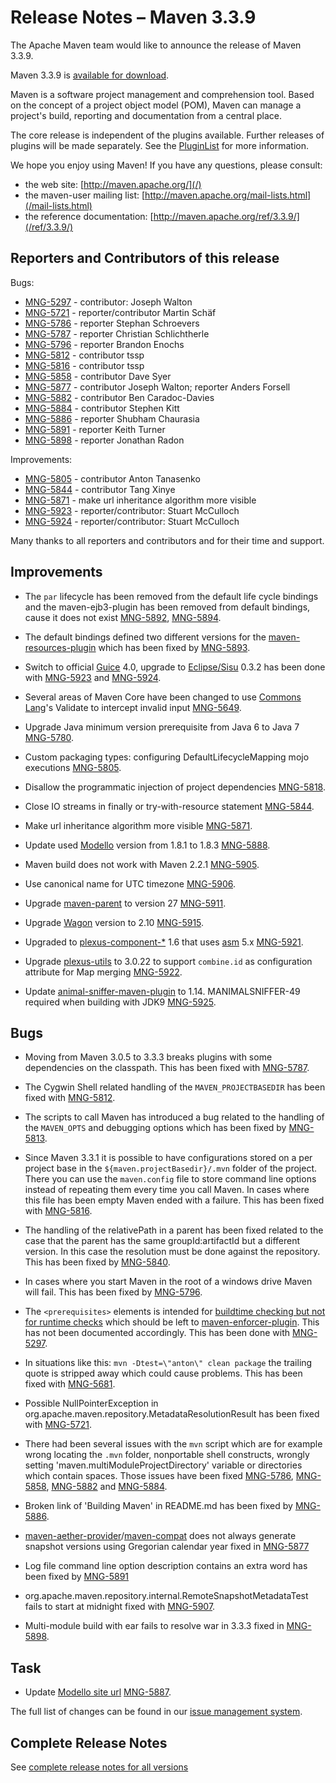 <!-- 
 Licensed to the Apache Software Foundation (ASF) under one
 or more contributor license agreements.  See the NOTICE file
 distributed with this work for additional information
 regarding copyright ownership.  The ASF licenses this file
 to you under the Apache License, Version 2.0 (the
 "License"); you may not use this file except in compliance
 with the License.  You may obtain a copy of the License at

   http://www.apache.org/licenses/LICENSE-2.0

 Unless required by applicable law or agreed to in writing,
 software distributed under the License is distributed on an
 "AS IS" BASIS, WITHOUT WARRANTIES OR CONDITIONS OF ANY
 KIND, either express or implied.  See the License for the
 specific language governing permissions and limitations
 under the License.

 NOTE: For help with the syntax of this file, see:
 http://maven.apache.org/doxia/references/apt-format.html
-->

# Release Notes &#x2013; Maven 3.3.9

The Apache Maven team would like to announce the release of Maven 3.3.9.

Maven 3.3.9 is [available for download][0].

Maven is a software project management and comprehension tool. Based on the concept of a project object model
(POM), Maven can manage a project's build, reporting and documentation from a central place.

The core release is independent of the plugins available. Further releases of plugins will be made separately.
See the [PluginList][1] for more information.

We hope you enjoy using Maven! If you have any questions, please consult:

- the web site: [http://maven.apache.org/](/)
- the maven-user mailing list: [http://maven.apache.org/mail-lists.html](/mail-lists.html)
- the reference documentation: [http://maven.apache.org/ref/3.3.9/](/ref/3.3.9/)


Reporters and Contributors of this release
------------------------------------------

Bugs:

 * [MNG-5297] - contributor: Joseph Walton
 * [MNG-5721] - reporter/contributor Martin Schäf
 * [MNG-5786] - reporter Stephan Schroevers
 * [MNG-5787] - reporter Christian Schlichtherle
 * [MNG-5796] - reporter Brandon Enochs
 * [MNG-5812] - contributor tssp
 * [MNG-5816] - contributor tssp
 * [MNG-5858] - contributor Dave Syer
 * [MNG-5877] - contributor Joseph Walton; reporter Anders Forsell
 * [MNG-5882] - contributor Ben Caradoc-Davies
 * [MNG-5884] - contributor Stephen Kitt
 * [MNG-5886] - reporter Shubham Chaurasia
 * [MNG-5891] - reporter Keith Turner
 * [MNG-5898] - reporter Jonathan Radon

Improvements:

 * [MNG-5805] - contributor Anton Tanasenko
 * [MNG-5844] - contributor Tang Xinye
 * [MNG-5871] - make url inheritance algorithm more visible
 * [MNG-5923] - reporter/contributor: Stuart McCulloch
 * [MNG-5924] - reporter/contributor: Stuart McCulloch

Many thanks to all reporters and contributors and for their time and support.

Improvements
------------

 * The `par` lifecycle has been removed from the default life cycle bindings and the maven-ejb3-plugin
   has been removed from default bindings, cause it does not exist [MNG-5892][MNG-5892], [MNG-5894][MNG-5894].

 * The default bindings defined two different versions for the [maven-resources-plugin][maven-resources-plugin]
   which has been fixed by [MNG-5893][MNG-5893].

 * Switch to official [Guice](https://github.com/google/guice/wiki/Motivation) 4.0, upgrade to
   [Eclipse/Sisu](https://www.eclipse.org/sisu/) 0.3.2 has been done with [MNG-5923][MNG-5923] and [MNG-5924][MNG-5924].
 
 * Several areas of Maven Core have been changed to use
   [Commons Lang](https://commons.apache.org/proper/commons-lang/)'s Validate to intercept invalid 
   input [MNG-5649][MNG-5649].

 * Upgrade Java minimum version prerequisite from Java 6 to Java 7 [MNG-5780][MNG-5780].

 * Custom packaging types: configuring DefaultLifecycleMapping mojo executions [MNG-5805][MNG-5805].

 * Disallow the programmatic injection of project dependencies [MNG-5818][MNG-5818].

 * Close IO streams in finally or try-with-resource statement [MNG-5844][MNG-5844].

 * Make url inheritance algorithm more visible [MNG-5871][MNG-5871].  

 * Update used [Modello](http://codehaus-plexus.github.io/modello/) version from 1.8.1 to 1.8.3 [MNG-5888][MNG-5888].  

 * Maven build does not work with Maven 2.2.1 [MNG-5905][MNG-5905].

 * Use canonical name for UTC timezone [MNG-5906][MNG-5906].  

 * Upgrade [maven-parent](/pom/maven/) to version 27 [MNG-5911][MNG-5911].

 * Upgrade [Wagon](/wagon/) version to 2.10 [MNG-5915][MNG-5915].

 * Upgraded to [plexus-component-*](http://codehaus-plexus.github.io/plexus-containers/) 1.6 that uses
   [asm](http://asm.ow2.org/) 5.x [MNG-5921][MNG-5921].

 * Upgrade [plexus-utils](http://codehaus-plexus.github.io/plexus-utils/) to 3.0.22 to support `combine.id` as configuration attribute for Map merging [MNG-5922][MNG-5922].  

 * Update [animal-sniffer-maven-plugin](http://www.mojohaus.org/animal-sniffer/animal-sniffer-maven-plugin/) to 1.14. MANIMALSNIFFER-49 required when building with JDK9 [MNG-5925][MNG-5925].  


Bugs
----

 * Moving from Maven 3.0.5 to 3.3.3 breaks plugins with some dependencies on the classpath.
   This has been fixed with [MNG-5787][MNG-5787].

 * The Cygwin Shell related handling of the `MAVEN_PROJECTBASEDIR` has been fixed
   with [MNG-5812][MNG-5812].

 * The scripts to call Maven has introduced a bug related to the handling of the
   `MAVEN_OPTS` and debugging options which has been fixed by [MNG-5813][MNG-5813].

 * Since Maven 3.3.1 it is possible to have configurations stored on a per project base in the 
   `${maven.projectBasedir}/.mvn` folder of the project. There you can use the `maven.config` 
   file to store command line options instead of repeating them every time you call Maven.
   In cases where this file has been empty Maven ended with a failure. This has been fixed
   with [MNG-5816][MNG-5816].

 * The handling of the relativePath in a parent has been fixed related to the case
   that the parent has the same groupId:artifactId but a different version. In this
   case the resolution must be done against the repository.
   This has been fixed by [MNG-5840][MNG-5840].

 * In cases where you start Maven in the root of a windows drive Maven will fail.
   This has been fixed by [MNG-5796][MNG-5796]. 

 * The `<prerequisites>` elements is intended for [buildtime checking but not for runtime checks][MNG-4840] 
   which should be left to [maven-enforcer-plugin][maven-enforcer-plugin]. 
   This has not been documented accordingly. This has been done with [MNG-5297][MNG-5297].

 * In situations like this: `mvn -Dtest=\"anton\" clean package` the trailing quote
   is stripped away which could cause problems. This has been fixed with [MNG-5681][MNG-5681].

 * Possible NullPointerException in org.apache.maven.repository.MetadataResolutionResult 
   has been fixed with [MNG-5721].

 * There had been several issues with the `mvn` script which are for example
   wrong locating the `.mvn` folder, nonportable shell constructs, wrongly setting
   'maven.multiModuleProjectDirectory' variable or directories which contain spaces. Those
   issues have been fixed [MNG-5786][MNG-5786], [MNG-5858][MNG-5858], 
   [MNG-5882][MNG-5882] and [MNG-5884][MNG-5884].

 * Broken link of 'Building Maven' in README.md has been fixed by [MNG-5886][MNG-5886].

 * [maven-aether-provider][maven-aether-provider]/[maven-compat][maven-compat] 
   does not always generate snapshot versions using Gregorian calendar year 
   fixed in [MNG-5877][MNG-5877] 

 * Log file command line option description contains an extra word has been fixed by [MNG-5891][MNG-5891] 

 * org.apache.maven.repository.internal.RemoteSnapshotMetadataTest fails to start at midnight fixed with
   [MNG-5907][MNG-5907].

 * Multi-module build with ear fails to resolve war in 3.3.3 fixed in [MNG-5898][MNG-5898].


Task
----

 * Update [Modello site url](http://codehaus-plexus.github.io/modello/) [MNG-5887][MNG-5887].


The full list of changes can be found in our [issue management system][4].

## Complete Release Notes

See [complete release notes for all versions][5]

[0]: ../../download.html
[1]: ../../plugins/index.html
[2]: http://maven.apache.org/
[4]: https://issues.apache.org/jira/secure/ReleaseNote.jspa?projectId=12316922&amp;version=12333074
[5]: ../../docs/history.html
[maven-enforcer-plugin]: /enforcer/maven-enforcer-plugin/
[maven-resources-plugin]: /enforcer/maven-resources-plugin/
[maven-aether-provider]: /ref/3.3.9/maven-aether-provider/
[maven-compat]: /ref/3.3.9/maven-compat/
[MNG-4840]: https://issues.apache.org/jira/browse/MNG-4840
[MNG-5297]: https://issues.apache.org/jira/browse/MNG-5297
[MNG-5649]: https://issues.apache.org/jira/browse/MNG-5649
[MNG-5681]: https://issues.apache.org/jira/browse/MNG-5681
[MNG-5721]: https://issues.apache.org/jira/browse/MNG-5721
[MNG-5780]: https://issues.apache.org/jira/browse/MNG-5780
[MNG-5786]: https://issues.apache.org/jira/browse/MNG-5786
[MNG-5787]: https://issues.apache.org/jira/browse/MNG-5787
[MNG-5796]: https://issues.apache.org/jira/browse/MNG-5796
[MNG-5805]: https://issues.apache.org/jira/browse/MNG-5805
[MNG-5812]: https://issues.apache.org/jira/browse/MNG-5812
[MNG-5813]: https://issues.apache.org/jira/browse/MNG-5813
[MNG-5816]: https://issues.apache.org/jira/browse/MNG-5816
[MNG-5818]: https://issues.apache.org/jira/browse/MNG-5818
[MNG-5840]: https://issues.apache.org/jira/browse/MNG-5840
[MNG-5844]: https://issues.apache.org/jira/browse/MNG-5844
[MNG-5858]: https://issues.apache.org/jira/browse/MNG-5858
[MNG-5871]: https://issues.apache.org/jira/browse/MNG-5871
[MNG-5877]: https://issues.apache.org/jira/browse/MNG-5877
[MNG-5882]: https://issues.apache.org/jira/browse/MNG-5882
[MNG-5884]: https://issues.apache.org/jira/browse/MNG-5884
[MNG-5886]: https://issues.apache.org/jira/browse/MNG-5886
[MNG-5887]: https://issues.apache.org/jira/browse/MNG-5887
[MNG-5888]: https://issues.apache.org/jira/browse/MNG-5888
[MNG-5891]: https://issues.apache.org/jira/browse/MNG-5891
[MNG-5892]: https://issues.apache.org/jira/browse/MNG-5892
[MNG-5893]: https://issues.apache.org/jira/browse/MNG-5893
[MNG-5894]: https://issues.apache.org/jira/browse/MNG-5894
[MNG-5898]: https://issues.apache.org/jira/browse/MNG-5898
[MNG-5905]: https://issues.apache.org/jira/browse/MNG-5905
[MNG-5906]: https://issues.apache.org/jira/browse/MNG-5906
[MNG-5907]: https://issues.apache.org/jira/browse/MNG-5907
[MNG-5911]: https://issues.apache.org/jira/browse/MNG-5911
[MNG-5915]: https://issues.apache.org/jira/browse/MNG-5915
[MNG-5921]: https://issues.apache.org/jira/browse/MNG-5921
[MNG-5922]: https://issues.apache.org/jira/browse/MNG-5922
[MNG-5923]: https://issues.apache.org/jira/browse/MNG-5923
[MNG-5924]: https://issues.apache.org/jira/browse/MNG-5924
[MNG-5925]: https://issues.apache.org/jira/browse/MNG-5925
